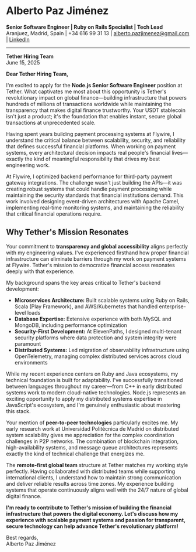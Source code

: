 # **Alberto Paz Jiménez**

**Senior Software Engineer | Ruby on Rails Specialist | Tech Lead**  
Aranjuez, Madrid, Spain | +34 616 99 31 13 | <alberto.pazjimenez@gmail.com> | [LinkedIn](https://www.linkedin.com/in/albertopazjimenez/)

---

**Tether Hiring Team**  
June 15, 2025

**Dear Tether Hiring Team,**

I'm excited to apply for the **Node.js Senior Software Engineer** position at Tether. What captivates me most about this opportunity is Tether's revolutionary impact on global finance—building infrastructure that powers hundreds of millions of transactions worldwide while maintaining the transparency that makes digital finance trustworthy. Your USDT stablecoin isn't just a product; it's the foundation that enables instant, secure global transactions at unprecedented scale.

Having spent years building payment processing systems at Flywire, I understand the critical balance between scalability, security, and reliability that defines successful financial platforms. When working on payment systems, every architectural decision impacts real people's financial lives—exactly the kind of meaningful responsibility that drives my best engineering work.

At Flywire, I optimized backend performance for third-party payment gateway integrations. The challenge wasn't just building the APIs—it was creating robust systems that could handle payment processing while maintaining the security standards that financial institutions demand. This work involved designing event-driven architectures with Apache Camel, implementing real-time monitoring systems, and maintaining the reliability that critical financial operations require.

## Why Tether's Mission Resonates

Your commitment to **transparency and global accessibility** aligns perfectly with my engineering values. I've experienced firsthand how proper financial infrastructure can eliminate barriers through my work on payment systems at Flywire. Tether's mission to democratize financial access resonates deeply with that experience.

My background spans the key areas critical to Tether's backend development:

- **Microservices Architecture:** Built scalable systems using Ruby on Rails, Scala (Play Framework), and AWS/Kubernetes that handled enterprise-level loads
- **Database Expertise:** Extensive experience with both MySQL and MongoDB, including performance optimization
- **Security-First Development:** At ElevenPaths, I designed multi-tenant security platforms where data protection and system integrity were paramount
- **Distributed Systems:** Led migration of observability infrastructure using OpenTelemetry, managing complex distributed services across cloud environments

While my recent experience centers on Ruby and Java ecosystems, my technical foundation is built for adaptability. I've successfully transitioned between languages throughout my career—from C++ in early distributed systems work to modern cloud-native technologies. Node.js represents an exciting opportunity to apply my distributed systems expertise in JavaScript's ecosystem, and I'm genuinely enthusiastic about mastering this stack.

Your mention of **peer-to-peer technologies** particularly excites me. My early research work at Universidad Politécnica de Madrid on distributed system scalability gives me appreciation for the complex coordination challenges in P2P networks. The combination of blockchain integration, high-availability systems, and message queue architectures represents exactly the kind of technical challenge that energizes me.

The **remote-first global team** structure at Tether matches my working style perfectly. Having collaborated with distributed teams while supporting international clients, I understand how to maintain strong communication and deliver reliable results across time zones. My experience building systems that operate continuously aligns well with the 24/7 nature of global digital finance.

**I'm ready to contribute to Tether's mission of building the financial infrastructure that powers the digital economy. Let's discuss how my experience with scalable payment systems and passion for transparent, secure technology can help advance Tether's revolutionary platform!**

Best regards,  
Alberto Paz Jiménez
